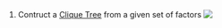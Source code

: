 1. Contruct a [Clique Tree](/structures/clique.py) from a given set of factors <!-- $\phi$ --> <img style="transform: translateY(0.1em); background: white;" src="https://render.githubusercontent.com/render/math?math=%5Cphi">